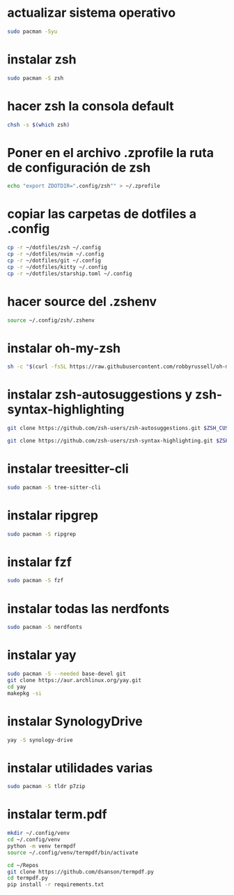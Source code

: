 # actualizar sistema operativo
```bash
sudo pacman -Syu
```

# instalar zsh
```bash
sudo pacman -S zsh
```

# hacer zsh la consola default
```bash
chsh -s $(which zsh)
```
# Poner en el archivo .zprofile la ruta de configuración de zsh
```bash
echo "export ZDOTDIR=".config/zsh"" > ~/.zprofile
```
# copiar las carpetas de dotfiles a .config
```bash
cp -r ~/dotfiles/zsh ~/.config
cp -r ~/dotfiles/nvim ~/.config
cp -r ~/dotfiles/git ~/.config
cp -r ~/dotfiles/kitty ~/.config
cp -r ~/dotfiles/starship.toml ~/.config
```
# hacer source del .zshenv
```bash
source ~/.config/zsh/.zshenv
```

# instalar oh-my-zsh
```bash
sh -c "$(curl -fsSL https://raw.githubusercontent.com/robbyrussell/oh-my-zsh/master/tools/install.sh)"
```

# instalar zsh-autosuggestions y zsh-syntax-highlighting
```bash
git clone https://github.com/zsh-users/zsh-autosuggestions.git $ZSH_CUSTOM/plugins/zsh-autosuggestions

git clone https://github.com/zsh-users/zsh-syntax-highlighting.git $ZSH_CUSTOM/plugins/zsh-syntax-highlighting
```

# instalar treesitter-cli
```bash
sudo pacman -S tree-sitter-cli
```

# instalar ripgrep
```bash
sudo pacman -S ripgrep
```

# instalar fzf
```bash
sudo pacman -S fzf
```

# instalar todas las nerdfonts
```bash
sudo pacman -S nerdfonts
```

# instalar yay
```bash
sudo pacman -S --needed base-devel git
git clone https://aur.archlinux.org/yay.git
cd yay
makepkg -si
```

# instalar SynologyDrive
```bash
yay -S synology-drive 
```

# instalar utilidades varias
```bash
sudo pacman -S tldr p7zip
```

# instalar term.pdf
```bash
mkdir ~/.config/venv
cd ~/.config/venv
python -m venv termpdf
source ~/.config/venv/termpdf/bin/activate

cd ~/Repos
git clone https://github.com/dsanson/termpdf.py
cd termpdf.py
pip install -r requirements.txt
```

